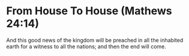 # From House To House (Mathews 24:14)
And this good news of the kingdom will be preached in all the inhabited earth for a witness to all the nations; and then the end will come.
